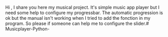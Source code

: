 Hi , I share you here my musical project. It's simple music app player but I need some help to configure my progressbar. The automatic progression is ok but the manual isn't working when I tried to add the fonction in my program. So please if someone can help me to configure the slider.#   M u s i c p l a y e r - P y t h o n -  
 